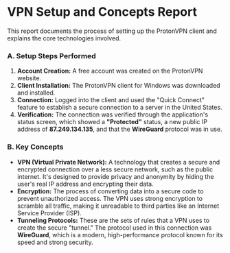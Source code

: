 # VPN Setup and Concepts Report

This report documents the process of setting up the ProtonVPN client and explains the core technologies involved.

### A. Setup Steps Performed

1.  **Account Creation:** A free account was created on the ProtonVPN website.
2.  **Client Installation:** The ProtonVPN client for Windows was downloaded and installed.
3.  **Connection:** Logged into the client and used the "Quick Connect" feature to establish a secure connection to a server in the United States.
4.  **Verification:** The connection was verified through the application's status screen, which showed a **"Protected"** status, a new public IP address of **87.249.134.135**, and that the **WireGuard** protocol was in use.

### B. Key Concepts

* **VPN (Virtual Private Network):** A technology that creates a secure and encrypted connection over a less secure network, such as the public internet. It's designed to provide privacy and anonymity by hiding the user's real IP address and encrypting their data.
* **Encryption:** The process of converting data into a secure code to prevent unauthorized access. The VPN uses strong encryption to scramble all traffic, making it unreadable to third parties like an Internet Service Provider (ISP).
* **Tunneling Protocols:** These are the sets of rules that a VPN uses to create the secure "tunnel." The protocol used in this connection was **WireGuard**, which is a modern, high-performance protocol known for its speed and strong security.
